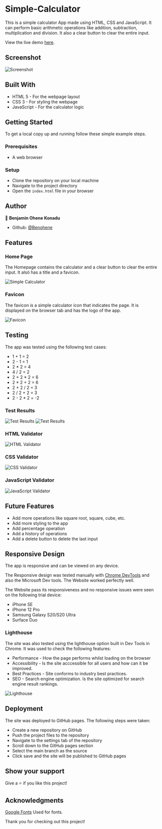 # Simple-Calculator

This is a simple calculator App made using HTML, CSS and JavaScript. It can perform basic arithmetic operations like addition, subtraction, multiplication and division. It also a clear button to clear the entire input.

View the live demo [here](https://benohene.github.io/Simple-Calculator/).

## Screenshot

![Screenshot](assets/images/mock-up.png)

## Built With

- HTML 5 - For the webpage layout
- CSS 3 - For styling the webpage
- JavaScript - For the calculator logic

## Getting Started

To get a local copy up and running follow these simple example steps.

### Prerequisites

- A web browser

### Setup

- Clone the repository on your local machine
- Navigate to the project directory
- Open the `index.html` file in your browser

## Author

👤 **Benjamin Ohene Konadu**

- Github: [@Benohene](https://github.com/Benohene)

## Features

### Home Page

The Homepage contains the calculator and a clear button to clear the entire input. It alsö has a title and a favicon.

![Simple Calculator](assets/images/homepage.png)

### Favicon

The favicon is a simple calculator icon that indicates the page. It is displayed on the browser tab and has the logo of the app.

![Favicon](assets/images/favicon.png)

## Testing

The app was tested using the following test cases:

- 1 + 1 = 2
- 2 - 1 = 1
- 2 \* 2 = 4
- 4 / 2 = 2
- 2 + 2 \* 2 = 6
- 2 \* 2 + 2 = 6
- 2 + 2 / 2 = 3
- 2 / 2 + 2 = 3
- 2 - 2 \* 2 = -2

### Test Results

![Test Results](assets/images/test-results.png) ![Test Results](assets/images/test-results-2.png)

### HTML Validator

![HTML Validator](assets/images/html-validator.png)

### CSS Validator

![CSS Validator](assets/images/css-validator.png)

### JavaScript Validator

![JavaScript Validator](assets/images/javascript-validator.png)

## Future Features

- Add more operations like square root, square, cube, etc.
- Add more styling to the app
- Add percentage operation
- Add a history of operations
- Add a delete button to delete the last input

## Responsive Design

The app is responsive and can be viewed on any device.

The Responsive design was tested manually with [Chrome DevTools](https://developer.chrome.com/docs/devtools/) and also the Microsoft Dev tools. The Website worked perfectly well.

The Website pass its responsiveness and no responsive issues were seen on the following trial device:

- iPhone SE
- iPhone 12 Pro
- Samsung Galaxy S20/S20 Ultra
- Surface Duo

### Lighthouse

The site was also tested using the lighthouse option built in Dev Tools in Chrome. It was used to check the following features:

- Performance - How the page performs whilst loading on the browser
- Accessibility - Is the site acccessible for all users and how can it be improved.
- Best Practices - Site conforms to industry best practices.
- SEO - Search engine optimization. Is the site optimized for search engine result rankings.

![Lighthouse](assets/images/lighthouse.png)

## Deployment

The site was deployed to GitHub pages. The following steps were taken:

- Create a new repository on GitHub
- Push the project files to the repository
- Navigate to the settings tab of the repository
- Scroll down to the GitHub pages section
- Select the main branch as the source
- Click save and the site will be published to GitHub pages

## Show your support

Give a ⭐️ if you like this project!

## Acknowledgments

[Google Fonts](https://fonts.google.com/) Used for fonts.

Thank you for checking out this project!
